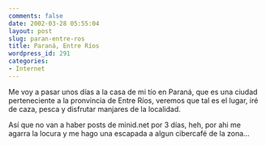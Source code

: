 ```yaml
---
comments: false
date: 2002-03-28 05:55:04
layout: post
slug: paran-entre-ros
title: Paraná, Entre Ríos
wordpress_id: 291
categories:
- Internet
---
```


Me voy a pasar unos días a la casa de mi tío en Paraná, que es una ciudad perteneciente a la pronvincia de Entre Ríos, veremos que tal es el lugar, iré de caza, pesca y disfrutar manjares de la localidad.  

  

Así que no van a haber posts de minid.net por 3 días, heh, por ahi me agarra la locura y me hago una escapada a algun cibercafé de la zona…




 
